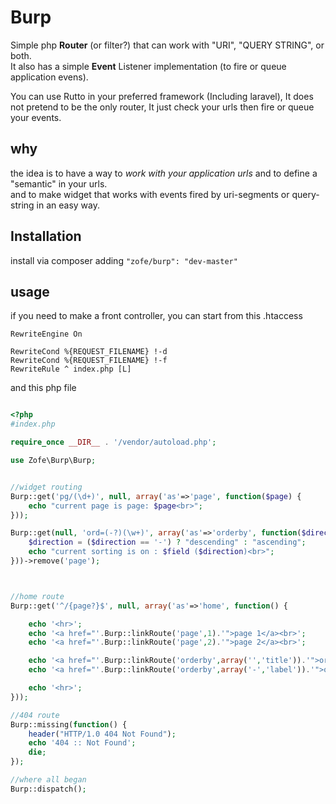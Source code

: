 Burp
============

Simple php __Router__ (or filter?) that can work with "URI", "QUERY STRING", or both.  
It also has a simple __Event__ Listener implementation (to fire or queue application evens).

You can use Rutto in your preferred framework (Including laravel), It does not pretend to be the only router, It just check your urls then fire or queue your events.


## why

the idea is to have a way to _work with your application urls_ and to define a "semantic" in your urls.<br />
and to make widget that works with events fired by uri-segments or query-string  in an easy way.

## Installation

install via composer adding ```"zofe/burp": "dev-master"```



## usage



if you need to make a front controller, you can start from this .htaccess

    RewriteEngine On

    RewriteCond %{REQUEST_FILENAME} !-d
    RewriteCond %{REQUEST_FILENAME} !-f
    RewriteRule ^ index.php [L]
    
and this php file
```php

<?php
#index.php

require_once __DIR__ . '/vendor/autoload.php';

use Zofe\Burp\Burp;


//widget routing
Burp::get('pg/(\d+)', null, array('as'=>'page', function($page) {
    echo "current page is page: $page<br>";
}));

Burp::get(null, 'ord=(-?)(\w+)', array('as'=>'orderby', function($direction, $field) {
    $direction = ($direction == '-') ? "descending" : "ascending";
    echo "current sorting is on : $field ($direction)<br>";
}))->remove('page');



//home route
Burp::get('^/{page?}$', null, array('as'=>'home', function() {

    echo '<hr>';
    echo '<a href="'.Burp::linkRoute('page',1).'">page 1</a><br>';
    echo '<a href="'.Burp::linkRoute('page',2).'">page 2</a><br>';

    echo '<a href="'.Burp::linkRoute('orderby',array('','title')).'">order by title asc</a><br>';
    echo '<a href="'.Burp::linkRoute('orderby',array('-','label')).'">order by label desc</a><br>';

    echo '<hr>';
}));

//404 route
Burp::missing(function() {
    header("HTTP/1.0 404 Not Found");
    echo '404 :: Not Found';
    die;
});

//where all began
Burp::dispatch();
```

